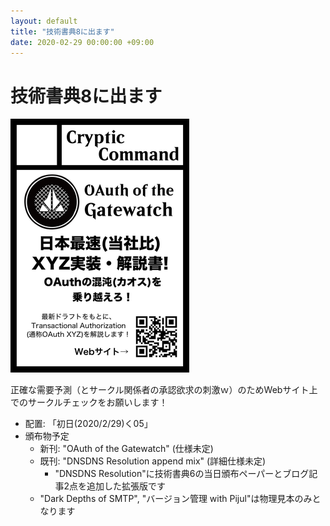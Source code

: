 ```yaml
---
layout: default
title: "技術書典8に出ます"
date: 2020-02-29 00:00:00 +09:00
---
```


# 技術書典8に出ます

[![](/assets/img/cc_tbf08.png)](https://techbookfest.org/event/tbf08/circle/5650897719787520)

正確な需要予測（とサークル関係者の承認欲求の刺激ｗ）のためWebサイト上でのサークルチェックをお願いします！

- 配置: 「初日(2020/2/29)く05」
- 頒布物予定
    - 新刊: "OAuth of the Gatewatch" (仕様未定)
    - 既刊: "DNSDNS Resolution append mix" (詳細仕様未定)
        - "DNSDNS Resolution"に技術書典6の当日頒布ペーパーとブログ記事2点を追加した拡張版です
    - "Dark Depths of SMTP", "バージョン管理 with Pijul"は物理見本のみとなります